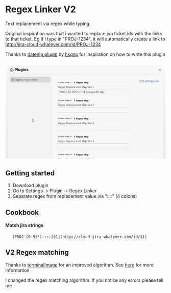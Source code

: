 # Regex Linker V2

Text replacement via regex while typing.

Original inspiration was that i wanted to replace jira ticket ids with the links to that ticket. 
Eg if i type in "PROJ-1234", it will automatically create a link to
http://jira-cloud-whatever.com/id/PROJ-1234

Thanks to [datenlp plugin](https://github.com/hkgnp/logseq-datenlp-plugin) by [hkgnp](https://github.com/hkgnp) for inspiration on how to write this plugin

![test](example.gif)

## Getting started

1. Download plugin
2. Go to Settings -> Plugin -> Regex Linker
3. Separate regex from replacement value via "::::" (4 colons)

## Cookbook

#### Match jira strings

       (PROJ-[0-9]*)::::[$1](http://cloud-jira-whatever.com/id/$1)

## V2 Regex matching

Thanks to [terminalImage](https://github.com/terminalmage) for an improved algorithm. See [here](https://github.com/AskMeAgain/logseq-regex-linker/issues/2) for more information

I changed the regex matching algorithm. If you notice any errors please tell me